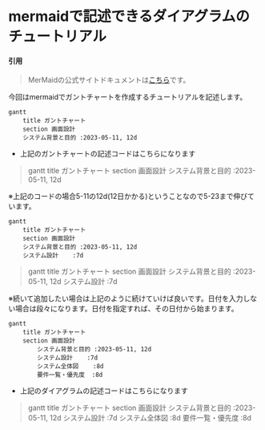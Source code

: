 # mermaidで記述できるダイアグラムのチュートリアル

#### 引用
>MerMaidの公式サイトドキュメントは[こちら](https://mermaid.js.org/intro/)です。


今回はmermaidでガントチャートを作成するチュートリアルを記述します。


```mermaid
gantt
    title ガントチャート
    section 画面設計
    システム背景と目的 :2023-05-11, 12d
```
- 上記のガントチャートの記述コードはこちらになります
>gantt
    title ガントチャート
    section 画面設計
    システム背景と目的 :2023-05-11, 12d

※上記のコードの場合5-11の12d(12日かかる)ということなので5-23まで伸びています。

```mermaid
gantt
    title ガントチャート
    section 画面設計
    システム背景と目的 :2023-05-11, 12d
    システム設計    :7d
```
>gantt
    title ガントチャート
    section 画面設計
    システム背景と目的 :2023-05-11, 12d
    システム設計    :7d

※続いて追加したい場合は上記のように続けていけば良いです。日付を入力しない場合は段々になります。日付を指定すれば、その日付から始まります。

```mermaid
gantt
    title ガントチャート
    section 画面設計
        システム背景と目的 :2023-05-11, 12d
        システム設計    :7d
        システム全体図    :8d
        要件一覧・優先度  :8d
```

- 上記のダイアグラムの記述コードはこちらになります
>gantt
    title ガントチャート
    section 画面設計
        システム背景と目的 :2023-05-11, 12d
        システム設計    :7d
        システム全体図    :8d
        要件一覧・優先度  :8d